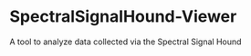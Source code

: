 SpectralSignalHound-Viewer
==========================

A tool to analyze data collected via the Spectral Signal Hound
